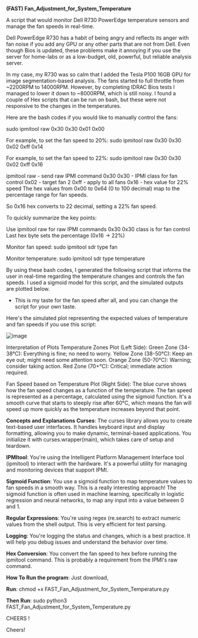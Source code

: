 **(FAST) Fan_Adjustment_for_System_Temperature**

A script that would monitor Dell R730 PowerEdge temperature sensors and manage the fan speeds in real-time.

Dell PowerEdge R730 has a habit of being angry and reflects its anger with fan noise if you add any GPU or any other parts that are not from Dell.
Even though Bios is updated, these problems make it annoying if you use the server for home-labs or as a low-budget, old, powerful, but reliable analysis server.

In my case, my R730 was so calm that I added the Tesla P100 16GB GPU for image segmentation-based analysis. The fans started to full throttle from ~2200RPM to 14000RPM. However, by completing IDRAC Bios tests I managed to lower it down to ~8000RPM, which is still noisy. I found a couple of Hex scripts that can be run on bash, but these were not responsive to the changes in the temperatures.

Here are the bash codes if you would like to manually control the fans:

sudo ipmitool raw 0x30 0x30 0x01 0x00

For example, to set the fan speed to 20%:
sudo ipmitool raw 0x30 0x30 0x02 0xff 0x14

For example, to set the fan speed to 22%:
sudo ipmitool raw 0x30 0x30 0x02 0xff 0x16


ipmitool raw - send raw IPMI command
0x30 0x30 - IPMI class for fan control
0x02 - target fan 2
0xff - apply to all fans
0x16 - hex value for 22% speed
The hex values from 0x00 to 0x64 (0 to 100 decimal) map to the percentage range for fan speeds.

So 0x16 hex converts to 22 decimal, setting a 22% fan speed.

To quickly summarize the key points:

Use ipmitool raw for raw IPMI commands
0x30 0x30 class is for fan control
Last hex byte sets the percentage (0x16 -> 22%)


Monitor fan speed:
sudo ipmitool sdr type fan

Monitor temperature:
sudo ipmitool sdr type temperature


By using these bash codes, I generated the following script that informs the user in real-time regarding the temperature changes and controls the fan speeds.
I used a sigmoid model for this script, and the simulated outputs are plotted below.

* This is my taste for the fan speed after all, and you can change the script for your own taste.

Here's the simulated plot representing the expected values of temperature and fan speeds if you use this script:

![image](https://github.com/cemdede/Fan_Adjustment_for_System_Temperature/assets/14031604/68d8f0c0-b6c9-47e2-89aa-2cc54f2689c7)

Interpretation of Plots
Temperature Zones Plot (Left Side):
Green Zone (34-38°C): Everything is fine; no need to worry.
Yellow Zone (38-50°C): Keep an eye out; might need some attention soon.
Orange Zone (50-70°C): Warning; consider taking action.
Red Zone (70+°C): Critical; immediate action required.

Fan Speed based on Temperature Plot (Right Side):
The blue curve shows how the fan speed changes as a function of the temperature. The fan speed is represented as a percentage, calculated using the sigmoid function. It's a smooth curve that starts to steeply rise after 60°C, which means the fan will speed up more quickly as the temperature increases beyond that point.

**Concepts and Explanations**
**Curses**: The curses library allows you to create text-based user interfaces. It handles keyboard input and display formatting, allowing you to make dynamic, terminal-based applications. You initialize it with curses.wrapper(main), which takes care of setup and teardown.

**IPMItool**: You're using the Intelligent Platform Management Interface tool (ipmitool) to interact with the hardware. It's a powerful utility for managing and monitoring devices that support IPMI.

**Sigmoid Function**: You use a sigmoid function to map temperature values to fan speeds in a smooth way. This is a really interesting approach! The sigmoid function is often used in machine learning, specifically in logistic regression and neural networks, to map any input into a value between 0 and 1.

**Regular Expressions**: You're using regex (re.search) to extract numeric values from the shell output. This is very efficient for text parsing.

**Logging**: You're logging the status and changes, which is a best practice. It will help you debug issues and understand the behavior over time.

**Hex Conversion**: You convert the fan speed to hex before running the ipmitool command. This is probably a requirement from the IPMI's raw command.

**How To Run the program**: Just download,

**Run**: chmod +x FAST_Fan_Adjustment_for_System_Temperature.py

**Then Run**: sudo python3 FAST_Fan_Adjustment_for_System_Temperature.py



CHEERS !

Cheers!

